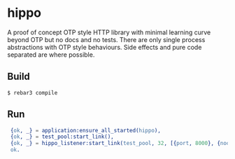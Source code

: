 hippo
=====

A proof of concept OTP style HTTP library with minimal learning curve beyond OTP but no docs and no tests. There are only single process abstractions with OTP style behaviours. Side effects and pure code separated are where possible.

Build
-----

    $ rebar3 compile

Run
---

```erlang
 {ok, _} = application:ensure_all_started(hippo),
 {ok, _} = test_pool:start_link(),
 {ok, _} = hippo_listener:start_link(test_pool, 32, [{port, 8000}, {nodelay, true}]),
 ok.
 ```
